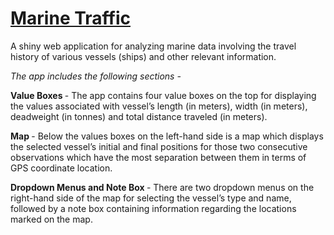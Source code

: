 
# [Marine Traffic](https://github.com/chrl3hr5/Marine-Traffic)

A shiny web application for analyzing marine data involving the travel
history of various vessels (ships) and other relevant information.

<i> The app includes the following sections - </i>

<b> Value Boxes </b> - The app contains four value boxes on the top for
displaying the values associated with vessel’s length (in meters), width
(in meters), deadweight (in tonnes) and total distance traveled (in
meters).

<b> Map </b> - Below the values boxes on the left-hand side is a map
which displays the selected vessel’s initial and final positions for
those two consecutive observations which have the most separation
between them in terms of GPS coordinate location.

<b> Dropdown Menus and Note Box </b> - There are two dropdown menus on
the right-hand side of the map for selecting the vessel’s type and name,
followed by a note box containing information regarding the locations
marked on the map.
